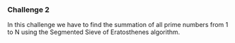 ### Challenge 2

In this challenge we have to find the summation of all prime numbers from 1 to N using the Segmented Sieve of Eratosthenes algorithm.
